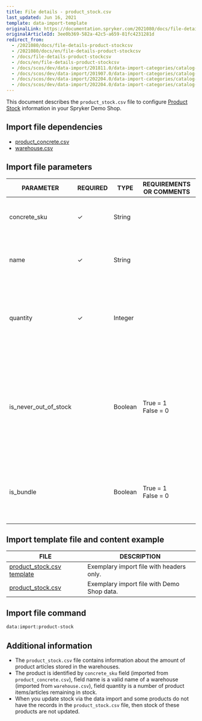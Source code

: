 ```yaml
---
title: File details - product_stock.csv
last_updated: Jun 16, 2021
template: data-import-template
originalLink: https://documentation.spryker.com/2021080/docs/file-details-product-stockcsv
originalArticleId: 3ee0b369-582a-42c5-a659-81fc4231281d
redirect_from:
  - /2021080/docs/file-details-product-stockcsv
  - /2021080/docs/en/file-details-product-stockcsv
  - /docs/file-details-product-stockcsv
  - /docs/en/file-details-product-stockcsv
  - /docs/scos/dev/data-import/201811.0/data-import-categories/catalog-setup/stocks/file-details-product-stock.csv.html
  - /docs/scos/dev/data-import/201907.0/data-import-categories/catalog-setup/stocks/file-details-product-stock.csv.html
  - /docs/scos/dev/data-import/202204.0/data-import-categories/catalog-setup/stocks/stocks.html
  - /docs/scos/dev/data-import/202204.0/data-import-categories/catalog-setup/stocks/file-details-product-stock.csv.html
---
```


This document describes the `product_stock.csv` file to configure [Product Stock](/docs/pbc/all/warehouse-management-system/{{site.version}}/{{site.version}}/inventory-management-feature-overview.html) information in your Spryker Demo Shop.

## Import file dependencies

* [product_concrete.csv](/docs/scos/dev/data-import/{{site.version}}/data-import-categories/catalog-setup/products/file-details-product-concrete.csv.html)
* [warehouse.csv](/docs/pbc/all/warehouse-management-system/{{site.version}}/{{site.version}}/import-and-export-data/file-details-warehouse.csv.html)

## Import file parameters

| PARAMETER | REQUIRED | TYPE | REQUIREMENTS OR COMMENTS | DESCRIPTION |
| --- | --- | --- | --- | --- |
| concrete_sku | &check; | String |   | SKU reference that identifies the concrete product. |
| name | &check; | String |	  |The *name* value is imported from the `warehouse.csv` file. |  |
| quantity | &check; | Integer |   | Number of product items remaining in stock. The number of articles available in the warehouse. |
| is_never_out_of_stock |  | Boolean | True = 1<br>False = 0 | Used for non-tangible products that never run out-of-stock (for example, a software license, a service, etc.). The value must be 1 (*true*) if it is a non-tangible product. |
| is_bundle |  | Boolean | True = 1<br>False = 0 | Indicates if the product is a a bundle or not. The value will be equal to 1 (*true*) if the product is a bundle. |

## Import template file and content example

| FILE | DESCRIPTION |
| --- | --- |
| [product_stock.csv template](https://spryker.s3.eu-central-1.amazonaws.com/docs/Developer+Guide/Back-End/Data+Manipulation/Data+Ingestion/Data+Import/Data+Import+Categories/Catalog+Setup/Stocks/Template+product_stock.csv) | Exemplary import file with headers only. |
| [product_stock.csv](https://spryker.s3.eu-central-1.amazonaws.com/docs/Developer+Guide/Back-End/Data+Manipulation/Data+Ingestion/Data+Import/Data+Import+Categories/Catalog+Setup/Stocks/product_stock.csv) | Exemplary import file with Demo Shop data. |


## Import file command

```bash
data:import:product-stock
```

## Additional information

* The `product_stock.csv` file contains information about the amount of product articles stored in the warehouses.
* The product is identified by `concrete_sku` field (imported from `product_concrete.csv`), field name is a valid name of a warehouse (imported from `warehouse.csv`), field quantity is a number of product items/articles remaining in stock.
* When you update stock via the data import and some products do not have the records in the `product_stock.csv`  file, then stock of these products are not updated.
